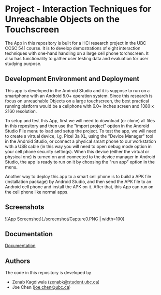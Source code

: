 
# Project - Interaction Techniques for Unreachable Objects on the Touchscreen

The App in this repository is built for a HCI research project in the UBC COSC 541 course. It is to develop demostrations of eight interaction techniques with one-hand handling on a large cell phone torchscreen. It also has functionality to gather user testing data and evaluation for user studying purpose.


## Development Environment and Deployment

This app is developed in the Android Studio and it is suppose to run on a smartphone with an Android 5.0+ operation system. Since this research is focus on unreachable Objects on a large touchscreen, the best practical running platform would be a cellphone with 6.0+ inches screen and 1080 x 2160 resolution.

To setup and test this App, first we will need to download (or clone) all files in this repository and then use the "import project" option in the Android Studio File menu to load and setup the project. To test the app, we will need to create a virtual device, i.g. Pixel 3a XL, using the "Device Manager" tool in the Android Studio, or connect a physical smart phone to our workstation with a USB cable (in this way you will need to open debug mode option in your cell phone security settings). When this device (either the virtual or physical one) is turned on and connected to the device manager in Android Studio, the app is ready to run on it by choosing the "run app" option in the menu.

Another way to deploy this app to a smart cell phone is to build a APK file (installation package) by Android Studio, and then send the APK file to an Android cell phone and install the APK on it. After that, this App can run on the cell phone like normal apps.

## Screenshots

![App Screenshot](./screenshot/Capture0.PNG | width=100)


## Documentation

[Documentation](https://linktodocumentation)


## Authors
The code in this repository is developed by
- Zenab Kagdiwala (zenabk@student.ubc.ca)
- Joe Chen (joe.chen@ubc.ca)

